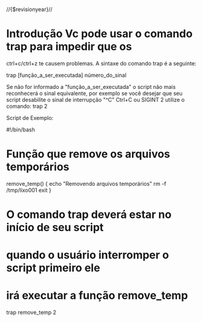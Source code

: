 //{$revisionyear}//
# Introdução Vc pode usar o comando trap para impedir que os
ctrl+c/ctrl+z te causem problemas.  A sintaxe do comando trap é a
seguinte:


trap [função_a_ser_executada] número_do_sinal


Se não for informado a "função_a_ser_executada" o script não mais
reconhecerá o sinal equivalente, por exemplo se você desejar que seu
script desabilite o sinal de interrupção "^C" Ctrl+C ou SIGINT 2
utilize o comando: trap 2

Script de Exemplo:

#!/bin/bash
# Função que remove os arquivos temporários

remove_temp()
{
echo "Removendo arquivos temporários"
rm -f /tmp/lixo001
exit
}



# O comando trap deverá estar no início de seu script
# quando o usuário interromper o script primeiro ele
# irá executar a função remove_temp

trap remove_temp 2



